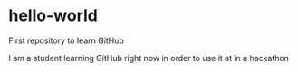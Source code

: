 # hello-world
First repository to learn GitHub

I am a student learning GitHub right now in order to use it at in a hackathon
